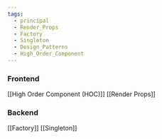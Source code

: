 ```yaml
---
tags:
  - principal
  - Render_Props
  - Factory
  - Singleton
  - Design_Patterns
  - High_Order_Component
---
```


### Frontend

[[High Order Component (HOC)]]
[[Render Props]]
### Backend

[[Factory]]
[[Singleton]]